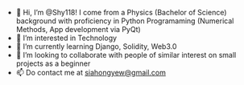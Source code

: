 - 👋 Hi, I’m @Shy118! I come from a Physics (Bachelor of Science) background with proficiency in Python Programaming (Numerical Methods, App development via PyQt)
- 👀 I’m interested in Technology
- 🌱 I’m currently learning Django, Solidity, Web3.0 
- 💞️ I’m looking to collaborate with people of similar interest on small projects as a beginner
- 📫 Do contact me at siahongyew@gmail.com
